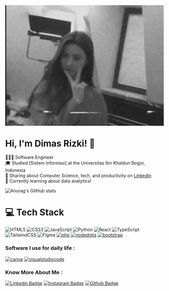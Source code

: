 <!-- Level 3: Add custom code -->
<div style="display: flex; justify-content: center; align-items: center; text-align: center; padding: 0; width: 100%;">
    <img src="assets/gyj.gif" alt="GIF">
</div>

# Hi, I'm Dimas Rizki! 👋
👩🏻‍💻 Software Engineer<br/>
🎓 Studied [Sistem Informasi] at the Universitas Ibn Khaldun Bogor, Indonesia<br/>
🎨 Sharing about Computer Science, tech, and productivity on [LinkedIn](https://www.linkedin.com/in/dimas-rizki-dwi-saputra/)<br/>
💭 Currently learning about data analytics!<br/>

<!-- GitHub stats from https://github.com/anuraghazra/github-readme-stats -->
![Anurag's GitHub stats](https://github-readme-stats.vercel.app/api?username=ymoricode&show_icons=true&theme=tokyonight)

# 💻 Tech Stack
<!-- Badges from https://github.com/Ileriayo/markdown-badges -->
![HTML5](https://img.shields.io/badge/html5-%23E34F26.svg?style=for-the-badge&logo=html5&logoColor=white)
![CSS3](https://img.shields.io/badge/css3-%231572B6.svg?style=for-the-badge&logo=css3&logoColor=white)
![JavaScript](https://img.shields.io/badge/javascript-%23323330.svg?style=for-the-badge&logo=javascript&logoColor=%23F7DF1E)
![Python](https://img.shields.io/badge/python-3670A0?style=for-the-badge&logo=python&logoColor=ffdd54)
![React](https://img.shields.io/badge/react-%2320232a.svg?style=for-the-badge&logo=react&logoColor=%2361DAFB)
![TypeScript](https://img.shields.io/badge/typescript-%23007ACC.svg?style=for-the-badge&logo=typescript&logoColor=white)
![TailwindCSS](https://img.shields.io/badge/tailwindcss-%2338B2AC.svg?style=for-the-badge&logo=tailwind-css&logoColor=white)
![Figma](https://img.shields.io/badge/figma-%23F24E1E.svg?style=for-the-badge&logo=figma&logoColor=white)
<a href='https://php.net' target="_blank"><img alt='php' src='https://ziadoua.github.io/m3-Markdown-Badges/badges/PHP/php1.svg'/></a>
<a href='https://nodejs.org/en' target="_blank"><img alt='nodedotjs' src='https://ziadoua.github.io/m3-Markdown-Badges/badges/NodeJS/nodejs1.svg'/></a>
<a href='https://getbootstrap.com' target="_blank"><img alt='bootstrap' src='https://ziadoua.github.io/m3-Markdown-Badges/badges/Bootstrap/bootstrap1.svg'/></a>

### Software I use for daily life :
<a href='https://chrome.google.com' target="_blank"><img alt='canva' src='https://ziadoua.github.io/m3-Markdown-Badges/badges/Chrome/chrome2.svg'/></a>
<a href='https://vscode.dev' target="_blank"><img alt='visualstudiocode' src='https://ziadoua.github.io/m3-Markdown-Badges/badges/VisualStudioCode/visualstudiocode1.svg'/></a>

### Know More About Me :
[![Linkedin Badge](https://ziadoua.github.io/m3-Markdown-Badges/badges/LinkedIn/linkedin1.svg)](https://www.linkedin.com/in/dimas-rizki-dwi-saputra/)
[![Instagram Badge](https://ziadoua.github.io/m3-Markdown-Badges/badges/Instagram/instagram1.svg)](https://www.instagram.com/dimassrzkiii/)
[![Github Badge](https://ziadoua.github.io/m3-Markdown-Badges/badges/Github/github3.svg)](https://github.com/ymoricode)<br/><br/>

